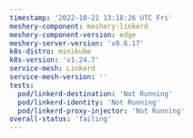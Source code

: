 ```yaml
---
timestamp: '2022-10-21 13:18:26 UTC Fri'
meshery-component: meshery-linkerd
meshery-component-version: edge
meshery-server-version: 'v0.6.17'
k8s-distro: minikube
k8s-version: 'v1.24.7'
service-mesh: Linkerd
service-mesh-version: ''
tests:
  pod/linkerd-destination: 'Not Running'
  pod/linkerd-identity: 'Not Running'
  pod/linkerd-proxy-injector: 'Not Running'
overall-status: 'failing'
---
```

